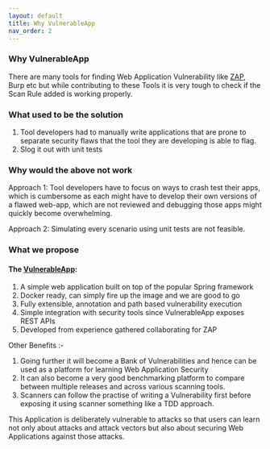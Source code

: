```yaml
---
layout: default
title: Why VulnerableApp
nav_order: 2
---
```

### Why VulnerableApp

There are many tools for finding Web Application Vulnerability like [ZAP](https://github.com/zaproxy), Burp etc but while contributing to these Tools 
it is very tough to check if the Scan Rule added is working properly.

### What used to be the solution

1. Tool developers had to manually write applications that are prone to separate security flaws 
that the tool they are developing is able to flag.
2. Slog it out with unit tests

### Why would the above not work 

Approach 1: Tool developers have to focus on ways to crash test their apps, which is cumbersome 
as each might have to develop their own versions of a flawed web-app, which are not reviewed 
and debugging those apps might quickly become overwhelming.

Approach 2: Simulating every scenario using unit tests are not feasible.

### What we propose
#### The [VulnerableApp](https://github.com/SasanLabs/VulnerableApp):

1. A simple web application built on top of the popular Spring framework
2. Docker ready, can simply fire up the image and we are good to go
3. Fully extensible, annotation and path based vulnerability execution
4. Simple integration with security tools since VulnerableApp exposes REST APIs
5. Developed from experience gathered collaborating for ZAP

Other Benefits :-

1. Going further it will become a Bank of Vulnerabilities and hence can be used as a platform for learning Web Application Security
2. It can also become a very good benchmarking platform to compare between multiple releases and across various scanning tools.
3. Scanners can follow the practise of writing a Vulnerability first before exposing it using scanner something like a TDD approach.

This Application is deliberately vulnerable to attacks so that users can learn not only about attacks and attack vectors but also about securing Web Applications against those attacks.
